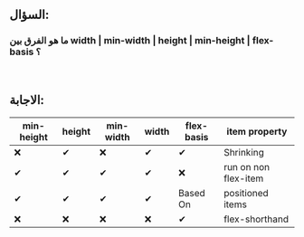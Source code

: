 ## السؤال: 
### ما هو الفرق بين width | min-width | height | min-height | flex-basis ؟

<br/>

## الاجابة:
| min-height | height | min-width | width | flex-basis | item property        |
|------------|--------|-----------|-------|------------|----------------------|
| ❌          | ✔      | ❌         | ✔     | ✔          | Shrinking            |
| ✔          | ✔      | ✔         | ✔     | ❌          | run on non flex-item |
| ✔          | ✔      | ✔         | ✔     | Based On   | positioned items     |
| ❌          | ❌      | ❌         | ❌     | ✔          | flex-shorthand       |
